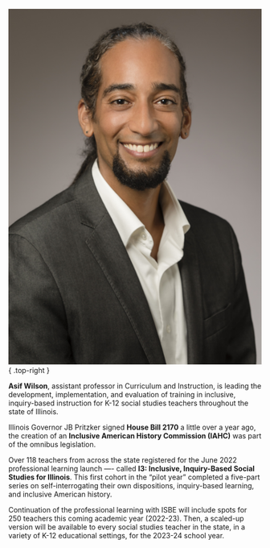 ﻿---
layout: article.liquid
pageTitle: Leading Inclusive, Inquiry-Based Teaching & Learning
url: leading_learning
---
![portrait of Asif Wilson](/img/asif_wilson.png){ .top-right } 

**Asif Wilson**, assistant professor in Curriculum and Instruction, is leading the development, implementation, and evaluation of training in inclusive, inquiry-based instruction for K-12 social studies teachers throughout the state of Illinois.

Illinois Governor JB Pritzker signed **House Bill 2170** a little over a year ago, the creation of an **Inclusive American History Commission (IAHC)** was part of the omnibus legislation.

Over 118 teachers from across the state registered for the June 2022 professional learning launch —- called **I3: Inclusive, Inquiry-Based Social Studies for Illinois**. This first cohort in the “pilot year” completed a five-part series on self-interrogating their own dispositions, inquiry-based learning, and inclusive American history.

Continuation of the professional learning with ISBE will include spots for 250 teachers this coming academic year (2022-23). Then, a scaled-up version will be available to every social studies teacher in the state, in a variety of K-12 educational settings, for the 2023-24 school year.
